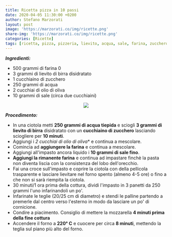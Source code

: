 ```yaml
---
title: Ricetta pizza in 10 passi
date: 2020-04-05 11:30:00 +0200
author: Stefano Marzorati
layout: post
image: 'https://marzorati.co/img/ricette.png'
share-img: 'https://marzorati.co/img/ricette.png'
categories: [Ricette]
tags: [ricetta, pizza, pizzeria, lievito, acqua, sale, farina, zucchero, olio]
---
```

***Ingredienti:***   

* 500 grammi di farina 0
* 3 grammi di lievito di birra disidratato
* 1 cucchiaino di zucchero
* 250 grammi di acqua
* 2 cucchiai di olio di oliva
* 10 grammi di sale (circa due cucchiaini)

<p align="center">
  <img src="https://marzorati.co/img/post/pizza.jpg">
</p>   

***Procedimento:***   

* In una ciotola metti **250 grammi di acqua tiepida** e sciogli **3 grammi di lievito di birra** disidratato con un **cucchiaino di zucchero** lasciando sciogliere per **10 minuti**.
* Aggiungi i *2 cucchiai di olio di oliva** e continua a mescolare.   
* Comincia ad **aggiungere la farina** e continua a mescolare.   
* Aggiungi all'impasto ancora liquido i **10 grammi di sale fino**.   
* **Aggiungi la rimanente farina** e continua ad impastare finchè la pasta non diventa liscia con la consistenza del lobo dell'orecchio.
* Fai una croce sull'impasto e coprire la ciotola con della pellicola trasparente e lasciare lievitare nel forno spento (almeno 4-5 ore) o fino a che non si sarà riempita la ciotola. 
* 30 minuti/1 ora prima della cottura, dividi l'impasto in 3 panetti da 250 grammi l'uno infarinandoli un po'. 
* Infarinate le teglie (20/25 cm di diametro) e stendi le palline partendo a premerle dal centro verso l'esterno in modo da lasciare un po' di cornicione.
* Condire a piacimento. Consiglio di mettere la mozzarella **4 minuti prima della fine cottura**
* Accendere il forno a **220° C** e cuocere per circa **8 minuti**, mettendo la teglia sul piano più alto del forno.